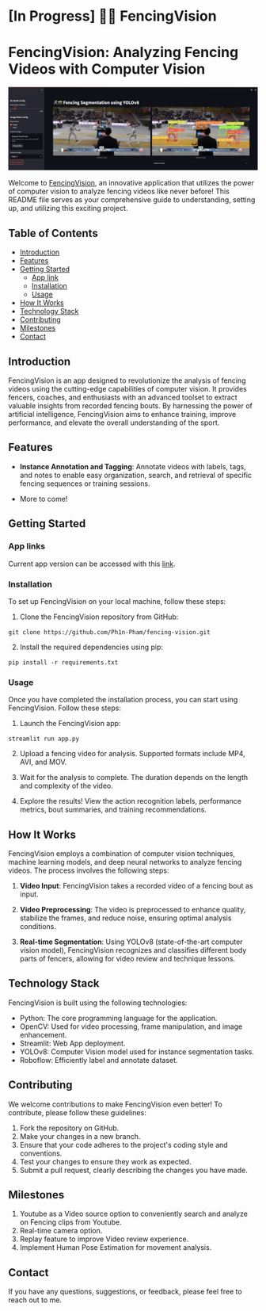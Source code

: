 # [In Progress] 🤺📸 FencingVision 

# FencingVision: Analyzing Fencing Videos with Computer Vision

![FencingVision Web App](asset/screenshot2.png)
<!---![FencingVision Logo](https://yourdomain.com/images/logo.png)
--->
Welcome to [FencingVision](https://fencing-vision.streamlit.app/), an innovative application that utilizes the power of computer vision to analyze fencing videos like never before! This README file serves as your comprehensive guide to understanding, setting up, and utilizing this exciting project.

## Table of Contents
- [Introduction](#introduction)
- [Features](#features)
- [Getting Started](#getting-started)
  - [App link](#app-links)
  - [Installation](#installation)
  - [Usage](#usage)
- [How It Works](#how-it-works)
- [Technology Stack](#technology-stack)
- [Contributing](#contributing)
- [Milestones](#milestones)
- [Contact](#contact)
<!---
- [License](#license)

- [Acknowledgements](#acknowledgements)
--->
## Introduction

FencingVision is an app designed to revolutionize the analysis of fencing videos using the cutting-edge capabilities of computer vision. It provides fencers, coaches, and enthusiasts with an advanced toolset to extract valuable insights from recorded fencing bouts. By harnessing the power of artificial intelligence, FencingVision aims to enhance training, improve performance, and elevate the overall understanding of the sport.

## Features

- **Instance Annotation and Tagging**: Annotate videos with labels, tags, and notes to enable easy organization, search, and retrieval of specific fencing sequences or training sessions.

- More to come!
<!---
- **Fencing Action Recognition**: Automatically detect and classify different fencing actions, such as attacks, parries, ripostes, and more, within a video sequence.

- **Fencer Performance Evaluation**: Analyze fencer technique, timing, and footwork to provide detailed performance metrics, such as accuracy, speed, reaction time, and balance.

- **Fencing Bout Summaries**: Generate concise summaries of fencing bouts, including highlights, key moments, scoring patterns, and statistical data.

- **Training Recommendations**: Based on the analysis of individual fencer performance, provide personalized training recommendations and drills to address weaknesses and improve overall skills.

- **Annotation and Tagging**: Annotate videos with labels, tags, and notes to enable easy organization, search, and retrieval of specific fencing sequences or training sessions.

- **Real-time Analysis**: Perform live analysis of fencing bouts by connecting a video feed directly to FencingVision, allowing instant feedback and evaluation.
--->
## Getting Started

### App links

Current app version can be accessed with this [link](https://fencing-vision.streamlit.app/).

### Installation

To set up FencingVision on your local machine, follow these steps:

1. Clone the FencingVision repository from GitHub:
```
git clone https://github.com/Ph1n-Pham/fencing-vision.git
```

2. Install the required dependencies using pip:
```
pip install -r requirements.txt
```
<!---
3. Download the pre-trained models and weights necessary for running FencingVision. You can find the download link in the `weights/best.pt` file.
--->
### Usage

Once you have completed the installation process, you can start using FencingVision. Follow these steps:

1. Launch the FencingVision app:
```
streamlit run app.py
```

2. Upload a fencing video for analysis. Supported formats include MP4, AVI, and MOV.

3. Wait for the analysis to complete. The duration depends on the length and complexity of the video.

4. Explore the results! View the action recognition labels, performance metrics, bout summaries, and training recommendations.

## How It Works

FencingVision employs a combination of computer vision techniques, machine learning models, and deep neural networks to analyze fencing videos. The process involves the following steps:

1. **Video Input**: FencingVision takes a recorded video of a fencing bout as input.

2. **Video Preprocessing**: The video is preprocessed to enhance quality, stabilize the frames, and reduce noise, ensuring optimal analysis conditions.

8. **Real-time Segmentation**: Using YOLOv8 (state-of-the-art computer vision model), FencingVision recognizes and classifies different body parts of fencers, allowing for video review and technique lessons.

<!---![FencingVision Logo](https://yourdomain.com/images/logo.png)

3. **Action Recognition**: Using state-of-the-art computer vision algorithms, FencingVision recognizes and classifies various fencing actions, identifying attacks, parries, ripostes, and other essential elements of the bout.

4. **Performance Evaluation**: Based on the detected actions, FencingVision evaluates the fencer's technique, timing, and footwork, generating insightful performance metrics.

5. **Bout Summaries**: FencingVision creates concise summaries of the fencing bout, highlighting key moments, scoring patterns, and statistical data.

6. **Training Recommendations**: Leveraging the performance evaluation results, FencingVision provides personalized training recommendations and drills to help fencers improve specific aspects of their game.

7. **Annotation and Tagging**: FencingVision allows users to annotate videos with labels, tags, and notes, enabling easy organization and retrieval of specific sequences or training sessions.

8. **Real-time Analysis**: By connecting a video feed directly to FencingVision, users can perform live analysis of fencing bouts, receiving instant feedback and evaluation.
--->

## Technology Stack

FencingVision is built using the following technologies:

- Python: The core programming language for the application.
- OpenCV: Used for video processing, frame manipulation, and image enhancement.
- Streamlit: Web App deployment.
- YOLOv8: Computer Vision model used for instance segmentation tasks.
- Roboflow: Efficiently label and annotate dataset.

## Contributing

We welcome contributions to make FencingVision even better! To contribute, please follow these guidelines:

1. Fork the repository on GitHub.
2. Make your changes in a new branch.
3. Ensure that your code adheres to the project's coding style and conventions.
4. Test your changes to ensure they work as expected.
5. Submit a pull request, clearly describing the changes you have made.

## Milestones

1. Youtube as a Video source option to conveniently search and analyze on Fencing clips from Youtube.
2. Real-time camera option.
3. Replay feature to improve Video review experience.
4. Implement Human Pose Estimation for movement analysis.

## Contact

If you have any questions, suggestions, or feedback, please feel free to reach out to me.

<!---
## License

FencingVision is released under the [MIT License](https://github.com/yourusername/fencing-vision/blob/main/LICENSE).



## Acknowledgements

I would like to express our gratitude to the following individuals and organizations for their contributions and support:

- The open-source community for their valuable libraries and frameworks.
- Fencing coaches and athletes for their insights and feedback during the development process.
--->
